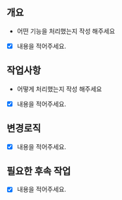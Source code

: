 ## 개요

- 어떤 기능을 처리했는지 작성 해주세요
- [x] 내용을 적어주세요.

## 작업사항

- 어떻게 처리했는지 작성 해주세요
- [x] 내용을 적어주세요.

## 변경로직

- [x] 내용을 적어주세요.

## 필요한 후속 작업

- [x] 내용을 적어주세요.

